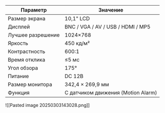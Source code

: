 | Параметр           | Значение                            |
|--------------------|------------------------------------|
| Размер экрана      | 10,1" LCD                          |
| Дисплей            | BNC / VGA / AV / USB / HDMI / MP5  |
| Лучшее разрешение  | 1024×768                           |
| Яркость            | 450 кд/м²                          |
| Контрастность      | 600:1                              |
| Время отклика      | ≤5 мс                              |
| Угол обзора        | 175°                               |
| Питание            | DC 12В                             |
| Размер монитора    | 342,4 × 269,9 мм                   |
| Функция            | С датчиком движения (Motion Alarm) |
![[Pasted image 20250303143028.png]]